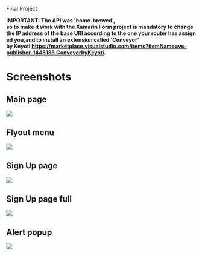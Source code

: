 Final Project

**IMPORTANT: The API was 'home-brewed', so to make it work with the Xamarin Form project is mandatory to change the IP address of the base URI according to the one your router has assigned you,and to install an extension called 'Conveyor' by Keyoti https://marketplace.visualstudio.com/items?itemName=vs-publisher-1448185.ConveyorbyKeyoti.**

# Screenshots
## Main page

<img src="SS\main.png">

## Flyout menu

<img src="SS\flyout.png">

## Sign Up page

<img src="SS\sign_up.png">

## Sign Up page full

<img src="SS\sign_up_full.png">

## Alert popup

<img src="SS\alert.png">